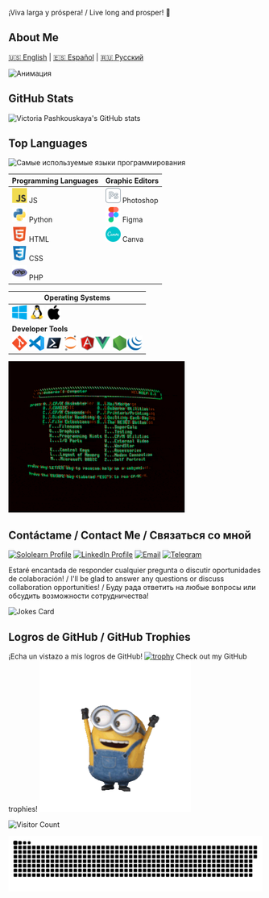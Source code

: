 <!-- Приветствие на трех языках -->
¡Viva larga y próspera! / Live long and prosper! 🖖</h1>

<!-- Информация о себе -->
## About Me

[:us: English](https://github.com/VictoriaPashkouskaya/VictoriaPashkouskaya/blob/main/About%20me) | [:es: Español](https://github.com/VictoriaPashkouskaya/VictoriaPashkouskaya/blob/main/Sobre%20mi) | [:ru: Русский](https://github.com/VictoriaPashkouskaya/VictoriaPashkouskaya/blob/main/%D0%9E%D0%B1%D0%BE%20%D0%BC%D0%BD%D0%B5)

![Анимация](https://github.com/VictoriaPashkouskaya/VictoriaPashkouskaya/blob/main/ezgif640.gif)


<!-- GitHub Stats -->
## GitHub Stats
![Victoria Pashkouskaya's GitHub stats](https://github-readme-stats.vercel.app/api?username=VictoriaPashkouskaya&show_icons=true&theme=radical&bg_color=000000&text_color=DC143C)

<!-- Top Languages -->
## Top Languages
![Самые используемые языки программирования](https://github-readme-stats.vercel.app/api/top-langs/?username=VictoriaPashkouskaya&layout=compact&bg_color=000000&text_color=DC143C)

| **Programming Languages** | **Graphic Editors** |
|---------------------------|---------------------|
| <img src="https://raw.githubusercontent.com/devicons/devicon/master/icons/javascript/javascript-original.svg" width="30" height="30"> JS| <img src="https://raw.githubusercontent.com/devicons/devicon/master/icons/photoshop/photoshop-line.svg" width="30" height="30"> Photoshop | <img 
| <img src="https://raw.githubusercontent.com/devicons/devicon/master/icons/python/python-original.svg" width="30" height="30"> Python | <img src="https://raw.githubusercontent.com/devicons/devicon/master/icons/figma/figma-original.svg" width="30" height="30"> Figma |
| <img src="https://raw.githubusercontent.com/devicons/devicon/master/icons/html5/html5-original.svg" width="30" height="30"> HTML | <img src="https://raw.githubusercontent.com/devicons/devicon/master/icons/canva/canva-original.svg" width="30" height="30"> Canva | 
| <img src="https://raw.githubusercontent.com/devicons/devicon/master/icons/css3/css3-original.svg" width="30" height="30"> CSS |     
| <img src="https://raw.githubusercontent.com/devicons/devicon/master/icons/php/php-original.svg" width="30" height="30"> PHP |

| **Operating Systems** 
|------------------------------------------------------------------------------------------------------------------------------|
| <img src="https://raw.githubusercontent.com/devicons/devicon/master/icons/windows8/windows8-original.svg" width="30" height="30"> <img src="https://raw.githubusercontent.com/devicons/devicon/master/icons/linux/linux-original.svg" width="30" height="30"> <img src="https://raw.githubusercontent.com/devicons/devicon/master/icons/apple/apple-original.svg" width="30" height="30"> |
| **Developer Tools**                                                                                        |
| <img src="https://raw.githubusercontent.com/devicons/devicon/master/icons/git/git-original.svg" width="30" height="30">    <img src="https://raw.githubusercontent.com/devicons/devicon/master/icons/vscode/vscode-original.svg" width="30" height="30">     <img src="https://raw.githubusercontent.com/devicons/devicon/master/icons/powershell/powershell-original.svg" width="30" height="30">  <img src="https://raw.githubusercontent.com/devicons/devicon/master/icons/jupyter/jupyter-original.svg" width="30" height="30">   <img src="https://raw.githubusercontent.com/devicons/devicon/master/icons/angularjs/angularjs-original.svg" width="30" height="30"><img src="https://raw.githubusercontent.com/devicons/devicon/master/icons/vuejs/vuejs-original.svg" width="30" height="30"> <img src="https://raw.githubusercontent.com/devicons/devicon/master/icons/nodejs/nodejs-original.svg" width="30" height="30"><img src="https://raw.githubusercontent.com/devicons/devicon/master/icons/jquery/jquery-original.svg" width="30" height="30"> |
<img src="https://github.com/VictoriaPashkouskaya/VictoriaPashkouskaya/blob/main/EHil.gif" width="350" height="300">

<!-- Contáctame / Contact Me / Связаться со мной -->
## Contáctame / Contact Me / Связаться со мной
[![Sololearn Profile](https://img.shields.io/badge/Sololearn-Profile-green?style=for-the-badge&logo=sololearn)](https://www.sololearn.com/es/profile/31722118)
[![LinkedIn Profile](https://img.shields.io/badge/LinkedIn-Profile-blue?style=for-the-badge&logo=linkedin)](https://www.linkedin.com/in/victoria-pashkouskaya-4ab140280)
[![Email](https://img.shields.io/badge/Email-vika.pashkowskaia%40ukr.net-red?style=for-the-badge&logo=gmail)](mailto:vika.pashkowskaia@ukr.net)
[![Telegram](https://img.shields.io/badge/Telegram-Contact-blue?style=for-the-badge&logo=telegram)](https://t.me/your_telegram_username)

Estaré encantada de responder cualquier pregunta o discutir oportunidades de colaboración! / I'll be glad to answer any questions or discuss collaboration opportunities! / Буду рада ответить на любые вопросы или обсудить возможности сотрудничества!

![Jokes Card](https://readme-jokes.vercel.app/api)


## Logros de GitHub / GitHub Trophies

¡Echa un vistazo a mis logros de GitHub!
[![trophy](https://github-profile-trophy.vercel.app/?username=VictoriaPashkouskaya)](https://github.com/ryo-ma/github-profile-trophy)
Check out my GitHub trophies! <img src="https://github.com/VictoriaPashkouskaya/VictoriaPashkouskaya/blob/main/Z3us.gif" alt="WG8Q" width="300" height="300" >


![Visitor Count](https://profile-counter.glitch.me/VictoriaPashkouskaya/count.svg)



<img src="https://github.com/VictoriaPashkouskaya/VictoriaPashkouskaya/blob/main/github-contribution-grid-snake-dark.svg" alt="Contribution grid snake">

